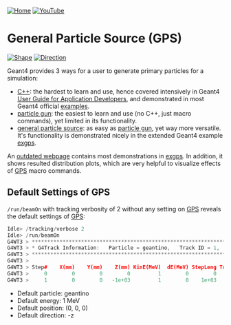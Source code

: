[![Home](https://img.shields.io/badge/Home-blue?style=flat)](..)
[![YouTube](https://img.shields.io/badge/You-Tube-red?style=flat)](https://www.youtube.com/playlist?list=PLw3G-vTgPrdAJnoCsOLzzl3Wq60ncIkT_)

# General Particle Source (GPS)

[![Shape](https://img.shields.io/badge/Source-Shape-blue?style=flat)](shape)
[![Direction](https://img.shields.io/badge/Angular-Distribution-green?style=flat)](direction)

Geant4 provides 3 ways for a user to generate primary particles for a simulation:

- [C++][]: the hardest to learn and use, hence covered intensively in Geant4 [User Guide for Application Developers][guide], and demonstrated in most Geant4 official [examples][].
- [particle gun][]: the easiest to learn and use (no C++, just macro commands), yet limited in its functionality.
- [general particle source][GPS]: as easy as [particle gun][], yet way more versatile. It's functionality is demonstrated nicely in the extended Geant4 example [exgps][].

An [outdated webpage](http://hurel.hanyang.ac.kr/Geant4/Geant4_GPS/reat.space.qinetiq.com/gps/examples/examples.html) contains most demonstrations in [exgps][]. In addition, it shows resulted distribution plots, which are very helpful to visualize effects of [GPS][] macro commands.

## Default Settings of GPS

`/run/beamOn` with tracking verbosity of 2 without any setting on [GPS][] reveals the default settings of [GPS][]:

~~~cpp
Idle> /tracking/verbose 2
Idle> /run/beamOn
G4WT3 > *********************************************************************************************************
G4WT3 > * G4Track Information:   Particle = geantino,   Track ID = 1,   Parent ID = 0
G4WT3 > *********************************************************************************************************
G4WT3 >
G4WT3 > Step#    X(mm)    Y(mm)    Z(mm) KinE(MeV)  dE(MeV) StepLeng TrackLeng  NextVolume ProcName
G4WT3 >     0        0        0        0         1        0        0         0        hall initStep
G4WT3 >     1        0        0   -1e+03         1        0    1e+03     1e+03  OutOfWorld CoupledTransportation
~~~

- Default particle: geantino
- Default energy: 1 MeV
- Default position: (0, 0, 0)
- Default direction: -z

[Geant4]: https://physino.xyz/geant4
[C++]: https://geant4-userdoc.web.cern.ch/UsersGuides/ForApplicationDeveloper/html/GettingStarted/eventDef.html
[guide]: https://geant4-userdoc.web.cern.ch/UsersGuides/ForApplicationDeveloper/html/index.html
[examples]: https://geant4-userdoc.web.cern.ch/UsersGuides/ForApplicationDeveloper/html/Examples/examples.html
[GPS]: http://geant4-userdoc.web.cern.ch/geant4-userdoc/UsersGuides/ForApplicationDeveloper/html/GettingStarted/generalParticleSource.html
[primary particles]: http://geant4-userdoc.web.cern.ch/geant4-userdoc/UsersGuides/ForApplicationDeveloper/html/Fundamentals/eventGenerator.html
[particle gun]: http://geant4-userdoc.web.cern.ch/geant4-userdoc/UsersGuides/ForApplicationDeveloper/html/Control/AllResources/Control/UIcommands/_gun_.html
[exgps]: https://github.com/Geant4/geant4/tree/master/examples/extended/eventgenerator/exgps/macros

